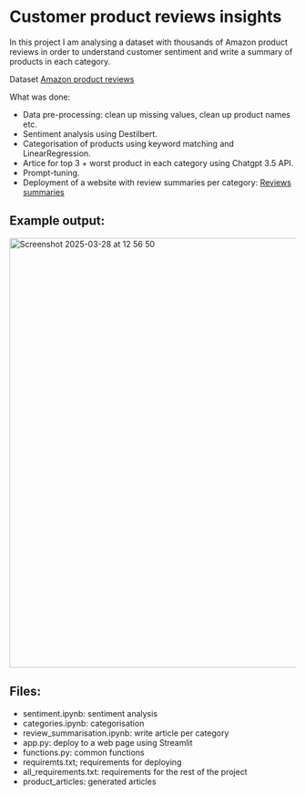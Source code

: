 # Customer product reviews insights

In this project I am analysing a dataset with thousands of Amazon product reviews in order to understand customer sentiment and write a summary of products in each category. 

Dataset [Amazon product reviews](https://project-nlp-business-case-automated-customers-reviews-i9hz7yj4.streamlit.app/)

What was done:
- Data pre-processing: clean up missing values, clean up product names etc. 
- Sentiment analysis using Destilbert.
- Categorisation of products using keyword matching and LinearRegression.
- Artice for top 3 + worst product in each category using Chatgpt 3.5 API.
- Prompt-tuning.
- Deployment of a website with review summaries per category: [Reviews summaries](https://project-nlp-business-case-automated-customers-reviews-i9hz7yj4.streamlit.app/)


## Example output:
<img width="753" alt="Screenshot 2025-03-28 at 12 56 50" src="https://github.com/user-attachments/assets/8a48c549-31f6-4253-97c6-51b251956dd7" />


## Files: 
- sentiment.ipynb: sentiment analysis
- categories.ipynb: categorisation
- review_summarisation.ipynb: write article per category
- app.py: deploy to a web page using Streamlit
- functions.py: common functions 
- requiremts.txt; requirements for deploying
- all_requirements.txt: requirements for the rest of the project
- product_articles: generated articles
